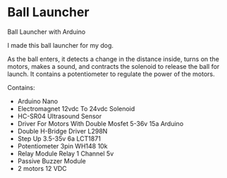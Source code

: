 # Ball Launcher
Ball Launcher with Arduino

I made this ball launcher for my dog.

As the ball enters, it detects a change in the distance inside, turns on the motors, makes a sound, and contracts the solenoid to release the ball for launch. It contains a potentiometer to regulate the power of the motors.

Contains:
* Arduino Nano
* Electromagnet 12vdc To 24vdc Solenoid
* HC-SR04 Ultrasound Sensor
* Driver For Motors With Double Mosfet 5-36v 15a Arduino
* Double H-Bridge Driver L298N
* Step Up 3.5-35v 6a LCT1871
* Potentiometer 3pin WH148 10k
* Relay Module Relay 1 Channel 5v
* Passive Buzzer Module
* 2 motors 12 VDC
